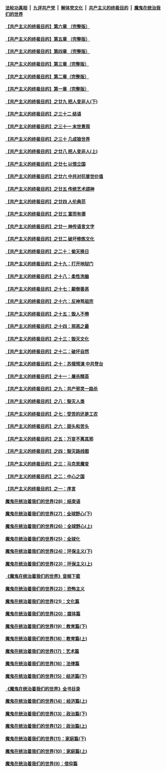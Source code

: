 ####  [法轮功真相](../../../../basic/blob/master/README.md?t=09201013) &nbsp;|&nbsp; [九评共产党](../../../../9ping.md/blob/master/README.md?t=09201013) &nbsp;|&nbsp; [解体党文化](../../../../jtdwh.md/blob/master/README.md?t=09201013)  &nbsp;|&nbsp; [共产主义的终极目的](../../../../gczydzjmd.md/blob/master/README.md?t=09201013) &nbsp;|&nbsp; [魔鬼在统治我们的世界](../../../../mgztzwmdsj.md/blob/master/README.md?t=09201013) 

#### [【共产主义的终极目的】第六章 （完整版）](../pages/nsc422/n11428913.md?t=09201013) 

#### [【共产主义的终极目的】第五章 （完整版）](../pages/nsc422/n11428912.md?t=09201013) 

#### [【共产主义的终极目的】第四章 （完整版）](../pages/nsc422/n11428907.md?t=09201013) 

#### [【共产主义的终极目的】第三章（完整版）](../pages/nsc422/n11428848.md?t=09201013) 

#### [【共产主义的终极目的】第二章（完整版）](../pages/nsc422/n11428831.md?t=09201013) 

#### [【共产主义的终极目的】第一章（完整版）](../pages/nsc422/n11417651.md?t=09201013) 

#### [【共产主义的终极目的】之廿九 把人变非人(下)](../pages/nsc422/n11344140.md?t=09201013) 

#### [【共产主义的终极目的】之三十二 结语](../pages/nsc422/n11360535.md?t=09201013) 

#### [【共产主义的终极目的】之三十一 末世景观](../pages/nsc422/n11351129.md?t=09201013) 

#### [【共产主义的终极目的】之三十 几成狼世界](../pages/nsc422/n11348280.md?t=09201013) 

#### [【共产主义的终极目的】之廿八 把人变非人(上)](../pages/nsc422/n11340492.md?t=09201013) 

#### [【共产主义的终极目的】之廿七 以恨立国](../pages/nsc422/n11336944.md?t=09201013) 

#### [【共产主义的终极目的】之廿六 中共对抗普世价值](../pages/nsc422/n11324785.md?t=09201013) 

#### [【共产主义的终极目的】之廿五 传统艺术颂神](../pages/nsc422/n11296396.md?t=09201013) 

#### [【共产主义的终极目的】之廿四 人伦典范](../pages/nsc422/n11296397.md?t=09201013) 

#### [【共产主义的终极目的】之廿三 富而有德](../pages/nsc422/n11283598.md?t=09201013) 

#### [【共产主义的终极目的】之廿一 神传语言文字](../pages/nsc422/n11263265.md?t=09201013) 

#### [【共产主义的终极目的】之廿二 破坏修炼文化](../pages/nsc422/n11245728.md?t=09201013) 

#### [【共产主义的终极目的】之二十：偷天换日](../pages/nsc422/n11238846.md?t=09201013) 

#### [【共产主义的终极目的】之十九：打开地狱门](../pages/nsc422/n11206376.md?t=09201013) 

#### [【共产主义的终极目的】之十八：柔性洗脑](../pages/nsc422/n11199994.md?t=09201013) 

#### [【共产主义的终极目的】之十七：颠倒善恶](../pages/nsc422/n11179782.md?t=09201013) 

#### [【共产主义的终极目的】之十六：反神骂祖宗](../pages/nsc422/n11166798.md?t=09201013) 

#### [【共产主义的终极目的】之十五：毁人不倦](../pages/nsc422/n11166792.md?t=09201013) 

#### [【共产主义的终极目的】之十四：邪恶之最](../pages/nsc422/n11150249.md?t=09201013) 

#### [【共产主义的终极目的】之十三：毁灭文化](../pages/nsc422/n11135227.md?t=09201013) 

#### [【共产主义的终极目的】之十二：破坏自然](../pages/nsc422/n11135214.md?t=09201013) 

#### [【共产主义的终极目的】之十：苏俄预演 中共登台](../pages/nsc422/n11118424.md?t=09201013) 

#### [【共产主义的终极目的】之十一：屠杀精英](../pages/nsc422/n11118442.md?t=09201013) 

#### [【共产主义的终极目的】之九：共产邪灵一路杀](../pages/nsc422/n11114139.md?t=09201013) 

#### [【共产主义的终极目的】之八：毁灭人类](../pages/nsc422/n11108503.md?t=09201013) 

#### [【共产主义的终极目的】之七：受苦的还是工农](../pages/nsc422/n11101809.md?t=09201013) 

#### [【共产主义的终极目的】之六：甜头和苦头](../pages/nsc422/n11096971.md?t=09201013) 

#### [【共产主义的终极目的】之五：万变不离其邪](../pages/nsc422/n11091285.md?t=09201013) 

#### [【共产主义的终极目的】之四：毁灭路线图](../pages/nsc422/n11086284.md?t=09201013) 

#### [【共产主义的终极目的】之三：马克思魔变](../pages/nsc422/n11061941.md?t=09201013) 

#### [【共产主义的终极目的】之二：中心之国](../pages/nsc422/n11047728.md?t=09201013) 

#### [【共产主义的终极目的】之一：序言](../pages/nsc422/n11086077.md?t=09201013) 

#### [魔鬼在统治着我们的世界(28)：结束语](../pages/nsc422/n10936246.md?t=09201013) 

#### [魔鬼在统治着我们的世界(27)：全球野心(下)](../pages/nsc422/n10928319.md?t=09201013) 

#### [魔鬼在统治着我们的世界(26)：全球野心(上)](../pages/nsc422/n10900318.md?t=09201013) 

#### [魔鬼在统治着我们的世界(25)：全球化](../pages/nsc422/n10788205.md?t=09201013) 

#### [魔鬼在统治着我们的世界(24)：环保主义(下)](../pages/nsc422/n10695307.md?t=09201013) 

#### [魔鬼在统治着我们的世界(23)：环保主义(上)](../pages/nsc422/n10688613.md?t=09201013) 

#### [《魔鬼在统治着我们的世界》音频下载](../pages/nsc422/n10635553.md?t=09201013) 

#### [魔鬼在统治着我们的世界(22)：恐怖主义](../pages/nsc422/n10614727.md?t=09201013) 

#### [魔鬼在统治着我们的世界(21)：文化篇](../pages/nsc422/n10597706.md?t=09201013) 

#### [魔鬼在统治着我们的世界(20)：媒体篇](../pages/nsc422/n10586579.md?t=09201013) 

#### [魔鬼在统治着我们的世界(19)：教育篇(下)](../pages/nsc422/n10564808.md?t=09201013) 

#### [魔鬼在统治着我们的世界(18)：教育篇(上)](../pages/nsc422/n10526970.md?t=09201013) 

#### [魔鬼在统治着我们的世界(17)：艺术篇](../pages/nsc422/n10499093.md?t=09201013) 

#### [魔鬼在统治着我们的世界(16)：法律篇](../pages/nsc422/n10485969.md?t=09201013) 

#### [魔鬼在统治着我们的世界(15)：经济篇(下)](../pages/nsc422/n10469975.md?t=09201013) 

#### [《魔鬼在统治着我们的世界》全书目录](../pages/nsc422/n10464261.md?t=09201013) 

#### [魔鬼在统治着我们的世界(14)：经济篇(上)](../pages/nsc422/n10457370.md?t=09201013) 

#### [魔鬼在统治着我们的世界(13)：政治篇(下)](../pages/nsc422/n10448270.md?t=09201013) 

#### [魔鬼在统治着我们的世界(12)：政治篇(上)](../pages/nsc422/n10444576.md?t=09201013) 

#### [魔鬼在统治着我们的世界(11)：家庭篇(下)](../pages/nsc422/n10440961.md?t=09201013) 

#### [魔鬼在统治着我们的世界(10)：家庭篇(上)](../pages/nsc422/n10435448.md?t=09201013) 

#### [魔鬼在统治着我们的世界(9)：信仰篇](../pages/nsc422/n10432159.md?t=09201013) 

